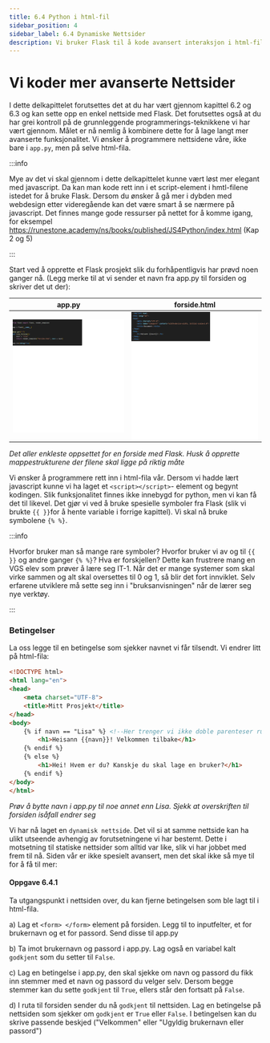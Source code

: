 ```yaml
---
title: 6.4 Python i html-fil
sidebar_position: 4
sidebar_label: 6.4 Dynamiske Nettsider
description: Vi bruker Flask til å kode avansert interaksjon i html-filene
---
```


# Vi koder mer avanserte Nettsider

I dette delkapittelet forutsettes det at du har vært gjennom kapittel 6.2 og 6.3 og kan sette opp en enkel nettside med Flask. Det forutsettes også at du har grei kontroll på de grunnleggende programmerings-teknikkene vi har vært gjennom. Målet er nå nemlig å kombinere dette for å lage langt mer avanserte funksjonalitet. Vi ønsker å programmere nettsidene våre, ikke bare i `app.py`, men på selve html-fila.

:::info

Mye av det vi skal gjennom i dette delkapittelet kunne vært løst mer elegant med javascript. Da kan man kode rett inn i et script-element i hmtl-filene istedet for å bruke Flask.  Dersom du ønsker å gå mer i dybden med webdesign etter videregående kan det være smart å se nærmere på javascript. Det finnes mange gode ressurser på nettet for å komme igang, for eksempel https://runestone.academy/ns/books/published/JS4Python/index.html (Kap 2 og 5)

:::

Start ved å opprette et Flask prosjekt slik du forhåpentligvis har prøvd noen ganger nå. (Legg merke til at vi sender et navn fra app.py til forsiden og skriver det ut der):

<table>
  <thead>
    <tr>
      <th>app.py</th>
      <th>forside.html</th>
    </tr>
  </thead>
  <tbody>
    <tr>
      <td><img style="display:block; " width=100% height="100%" src="./bilder/6_4_oppsett_html.png" /></td>
      <td><img style="display:block; " width=100% height="100%" src="./bilder/6_4_oppsett_app_py.png" /></td>
    </tr>
  </tbody>
</table>



*Det aller enkleste oppsettet for en forside med Flask. Husk å opprette mappestrukturene der filene skal ligge på riktig måte*

Vi ønsker å programmere rett inn i html-fila vår. Dersom vi hadde lært javascript kunne vi ha laget et `<script></script>`- element og begynt kodingen. Slik funksjonalitet finnes ikke innebygd for python, men vi kan få det til likevel. Det gjør vi ved å bruke spesielle symboler fra Flask (slik vi brukte `{{ }}`for å hente variable i forrige kapittel). Vi skal nå bruke symbolene `{% %}`. 

:::info

Hvorfor bruker man så mange rare symboler? Hvorfor bruker vi av og til `{{ }}` og andre ganger `{% %}`? Hva er forskjellen? Dette kan frustrere mang en VGS elev som prøver å lære seg IT-1. Når det er mange systemer som skal virke sammen og alt skal oversettes til 0 og 1, så blir det fort innviklet. Selv erfarene utviklere må sette seg inn i "bruksanvisningen" når de lærer seg nye verktøy. 

:::

### Betingelser

La oss legge til en betingelse som sjekker navnet vi får tilsendt. Vi endrer litt på html-fila:

```html
<!DOCTYPE html>
<html lang="en">
<head>
    <meta charset="UTF-8">
    <title>Mitt Prosjekt</title>       
</head>
<body>
    {% if navn == "Lisa" %} <!--Her trenger vi ikke doble parenteser rundt navn fordi vi allerede skriver python, ikke html -->
        <h1>Heisann {{navn}}! Velkommen tilbake</h1>
    {% endif %}
    {% else %}
        <h1>Hei! Hvem er du? Kanskje du skal lage en bruker?</h1>
    {% endif %}
</body>
</html>
```

*Prøv å bytte navn i app.py til noe annet enn Lisa. Sjekk at overskriften til forsiden isåfall endrer seg*

Vi har nå laget en `dynamisk nettside`. Det vil si at samme nettside kan ha ulikt utseende avhengig av forutsetningene vi har bestemt. Dette i motsetning til statiske nettsider som alltid var like, slik vi har jobbet med frem til nå. Siden vår er ikke spesielt avansert, men det skal ikke så mye til for å få til mer:

#### Oppgave 6.4.1

Ta utgangspunkt i nettsiden over, du kan fjerne betingelsen som ble lagt til i html-fila.

a) Lag et `<form> </form>` element på forsiden. Legg til to inputfelter, et for brukernavn og et for passord. Send disse til app.py 

b) Ta imot brukernavn og passord i app.py. Lag også en variabel kalt `godkjent` som du setter til `False`. 

c) Lag en betingelse i app.py, den skal sjekke om navn og passord du fikk inn stemmer med et navn og passord du velger selv. Dersom begge stemmer kan du sette `godkjent` til `True`, ellers står den fortsatt på `False`.

d) I ruta til forsiden sender du nå `godkjent` til nettsiden. Lag en betingelse på nettsiden som sjekker om `godkjent` er `True` eller `False`. I betingelsen kan du skrive passende beskjed ("Velkommen" eller "Ugyldig brukernavn eller passord")
















